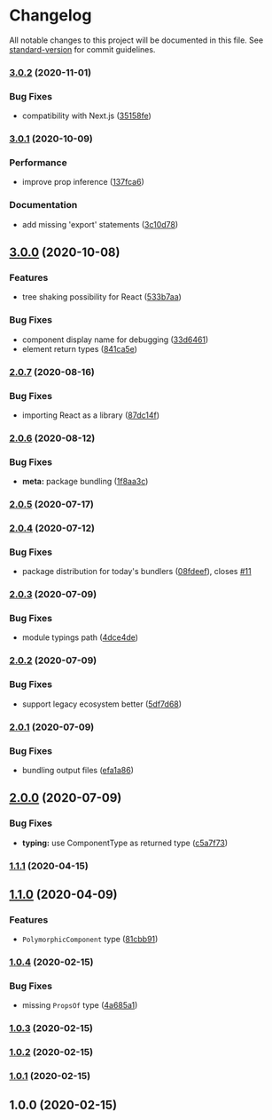 # Changelog

All notable changes to this project will be documented in this file. See [standard-version](https://github.com/conventional-changelog/standard-version) for commit guidelines.

### [3.0.2](https://github.com/kripod/react-polymorphic-box/compare/v3.0.0...v3.0.2) (2020-11-01)

### Bug Fixes

- compatibility with Next.js ([35158fe](https://github.com/kripod/react-polymorphic-box/commit/35158feab7c48adcc432526d3dd735e4f4ff611c))

### [3.0.1](https://github.com/kripod/react-polymorphic-box/compare/v3.0.0...v3.0.1) (2020-10-09)

### Performance

- improve prop inference ([137fca6](https://github.com/kripod/react-polymorphic-box/commit/137fca651080fc4ce1e4788639ec684db32bb617))

### Documentation

- add missing 'export' statements ([3c10d78](https://github.com/kripod/react-polymorphic-box/commit/3c10d78be640cf1c51b09a239a4c54ac840e760c))

## [3.0.0](https://github.com/kripod/react-polymorphic-box/compare/v2.0.7...v3.0.0) (2020-10-08)

### Features

- tree shaking possibility for React ([533b7aa](https://github.com/kripod/react-polymorphic-box/commit/533b7aad7d886dd3c827439795cece0d4a9f4719))

### Bug Fixes

- component display name for debugging ([33d6461](https://github.com/kripod/react-polymorphic-box/commit/33d6461f31a3c06e5e8bf78cd210d84dbe0b662f))
- element return types ([841ca5e](https://github.com/kripod/react-polymorphic-box/commit/841ca5ec78ea4b9a180ea4e9efaf3ca386efb4ad))

### [2.0.7](https://github.com/kripod/react-polymorphic-box/compare/v2.0.6...v2.0.7) (2020-08-16)

### Bug Fixes

- importing React as a library ([87dc14f](https://github.com/kripod/react-polymorphic-box/commit/87dc14ff168260a49926df164319d64fb219e67a))

### [2.0.6](https://github.com/kripod/react-polymorphic-box/compare/v2.0.5...v2.0.6) (2020-08-12)

### Bug Fixes

- **meta:** package bundling ([1f8aa3c](https://github.com/kripod/react-polymorphic-box/commit/1f8aa3cf05cbea808236bba11d03bb9268f4d4f4))

### [2.0.5](https://github.com/kripod/react-polymorphic-box/compare/v2.0.4...v2.0.5) (2020-07-17)

### [2.0.4](https://github.com/kripod/react-polymorphic-box/compare/v2.0.3...v2.0.4) (2020-07-12)

### Bug Fixes

- package distribution for today's bundlers ([08fdeef](https://github.com/kripod/react-polymorphic-box/commit/08fdeefccb041df8d7cfef2bf3180876c3247df1)), closes [#11](https://github.com/kripod/react-polymorphic-box/issues/11)

### [2.0.3](https://github.com/kripod/react-polymorphic-box/compare/v2.0.2...v2.0.3) (2020-07-09)

### Bug Fixes

- module typings path ([4dce4de](https://github.com/kripod/react-polymorphic-box/commit/4dce4de84d6a74bf4520e1fd4a2d83b7c5b6002f))

### [2.0.2](https://github.com/kripod/react-polymorphic-box/compare/v2.0.1...v2.0.2) (2020-07-09)

### Bug Fixes

- support legacy ecosystem better ([5df7d68](https://github.com/kripod/react-polymorphic-box/commit/5df7d68cd95bdecffe732c6bf53053862b01046c))

### [2.0.1](https://github.com/kripod/react-polymorphic-box/compare/v2.0.0...v2.0.1) (2020-07-09)

### Bug Fixes

- bundling output files ([efa1a86](https://github.com/kripod/react-polymorphic-box/commit/efa1a8693bcf35c65dcc4a16829b08aaf3c9e3b1))

## [2.0.0](https://github.com/kripod/react-polymorphic-box/compare/v1.1.1...v2.0.0) (2020-07-09)

### Bug Fixes

- **typing:** use ComponentType as returned type ([c5a7f73](https://github.com/kripod/react-polymorphic-box/commit/c5a7f7338016d96b0d3a6b9f5da6b29de1dc60c1))

### [1.1.1](https://github.com/kripod/react-polymorphic-box/compare/v1.1.0...v1.1.1) (2020-04-15)

## [1.1.0](https://github.com/kripod/react-polymorphic-box/compare/v1.0.4...v1.1.0) (2020-04-09)

### Features

- `PolymorphicComponent` type ([81cbb91](https://github.com/kripod/react-polymorphic-box/commit/81cbb91bcac54a8321582074069f365ac1ff3312))

### [1.0.4](https://github.com/kripod/react-polymorphic-box/compare/v1.0.3...v1.0.4) (2020-02-15)

### Bug Fixes

- missing `PropsOf` type ([4a685a1](https://github.com/kripod/react-polymorphic-box/commit/4a685a1f46fabf55700de32fe9f1838d2c4595ce))

### [1.0.3](https://github.com/kripod/react-polymorphic-box/compare/v1.0.2...v1.0.3) (2020-02-15)

### [1.0.2](https://github.com/kripod/react-polymorphic-box/compare/v1.0.1...v1.0.2) (2020-02-15)

### [1.0.1](https://github.com/kripod/react-polymorphic-box/compare/v1.0.0...v1.0.1) (2020-02-15)

## 1.0.0 (2020-02-15)
